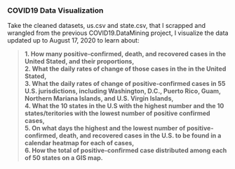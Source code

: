 ### COVID19 Data Visualization
Take the cleaned datasets, us.csv and state.csv, that I scrapped and wrangled from the previous COVID19.DataMining project, I visualize the data updated up to August 17, 2020 to learn about:      
> **1. How many positive-confirmed, death, and recovered cases in the United Stated, and their proportions,**    
> **2. What the daily rates of change of those cases in the in the United Stated,**    
> **3. What the daily rates of change of positive-confirmed cases in 55 U.S. jurisdictions, including Washington, D.C., Puerto Rico, Guam, Northern Mariana Islands, and U.S. Virgin Islands,**   
> **4. What the 10 states in the U.S with the highest number and the 10 states/teritories with the lowest number of positive confirmed cases,**   
> **5. On what days the highest and the lowest number of positive-confirmed, death, and recovered cases in the U.S. to be found in a calendar heatmap for each of cases,**   
> **6. How the total of positive-confirmed case distributed among each of 50 states on a GIS map.**
